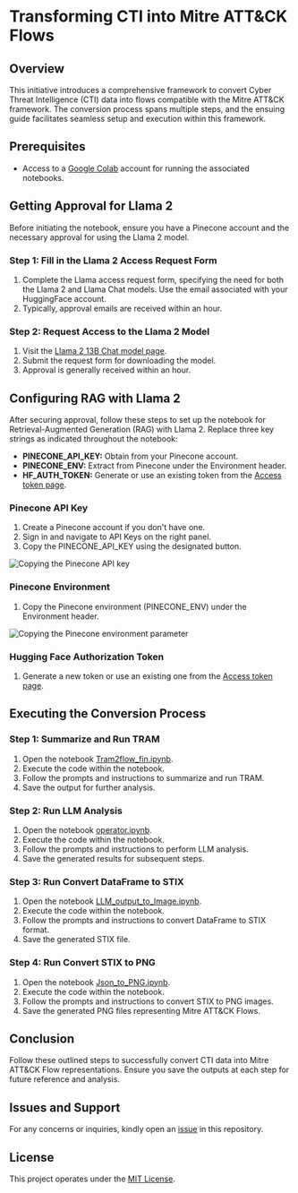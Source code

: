 # Transforming CTI into Mitre ATT&CK Flows

## Overview

This initiative introduces a comprehensive framework to convert Cyber Threat Intelligence (CTI) data into flows compatible with the Mitre ATT&CK framework. The conversion process spans multiple steps, and the ensuing guide facilitates seamless setup and execution within this framework.

## Prerequisites

- Access to a [Google Colab](https://colab.research.google.com/) account for running the associated notebooks.

## Getting Approval for Llama 2

Before initiating the notebook, ensure you have a Pinecone account and the necessary approval for using the Llama 2 model.

### Step 1: Fill in the Llama 2 Access Request Form

1. Complete the Llama access request form, specifying the need for both the Llama 2 and Llama Chat models. Use the email associated with your HuggingFace account.
2. Typically, approval emails are received within an hour.

### Step 2: Request Access to the Llama 2 Model

1. Visit the [Llama 2 13B Chat model page](llama-2-model-page-link).
2. Submit the request form for downloading the model.
3. Approval is generally received within an hour.

## Configuring RAG with Llama 2

After securing approval, follow these steps to set up the notebook for Retrieval-Augmented Generation (RAG) with Llama 2. Replace three key strings as indicated throughout the notebook:

- **PINECONE_API_KEY:** Obtain from your Pinecone account.
- **PINECONE_ENV:** Extract from Pinecone under the Environment header.
- **HF_AUTH_TOKEN:** Generate or use an existing token from the [Access token page](hugging-face-access-token).

### Pinecone API Key

1. Create a Pinecone account if you don't have one.
2. Sign in and navigate to API Keys on the right panel.
3. Copy the PINECONE_API_KEY using the designated button.

![Copying the Pinecone API key](pinecone-api-key-image)

### Pinecone Environment

1. Copy the Pinecone environment (PINECONE_ENV) under the Environment header.

![Copying the Pinecone environment parameter](pinecone-environment-image)

### Hugging Face Authorization Token

1. Generate a new token or use an existing one from the [Access token page](hugging-face-access-token).

## Executing the Conversion Process

### Step 1: Summarize and Run TRAM

1. Open the notebook [Tram2flow_fin.ipynb](link-to-your-nb).
2. Execute the code within the notebook.
3. Follow the prompts and instructions to summarize and run TRAM.
4. Save the output for further analysis.

### Step 2: Run LLM Analysis

1. Open the notebook [operator.ipynb](link-to-your-nb).
2. Execute the code within the notebook.
3. Follow the prompts and instructions to perform LLM analysis.
4. Save the generated results for subsequent steps.

### Step 3: Run Convert DataFrame to STIX

1. Open the notebook [LLM_output_to_Image.ipynb](link-to-your-nb).
2. Execute the code within the notebook.
3. Follow the prompts and instructions to convert DataFrame to STIX format.
4. Save the generated STIX file.

### Step 4: Run Convert STIX to PNG

1. Open the notebook [Json_to_PNG.ipynb](link-to-your-nb).
2. Execute the code within the notebook.
3. Follow the prompts and instructions to convert STIX to PNG images.
4. Save the generated PNG files representing Mitre ATT&CK Flows.

## Conclusion

Follow these outlined steps to successfully convert CTI data into Mitre ATT&CK Flow representations. Ensure you save the outputs at each step for future reference and analysis.

## Issues and Support

For any concerns or inquiries, kindly open an [issue](link-to-issues) in this repository.

## License

This project operates under the [MIT License](link-to-license).
